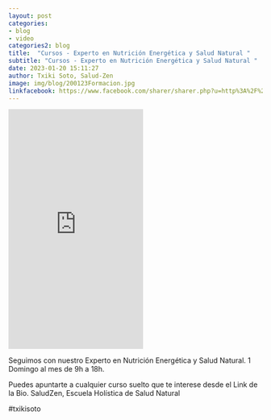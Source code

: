```yaml
---
layout: post
categories:
- blog
- video
categories2: blog
title:  "Cursos - Experto en Nutrición Energética y Salud Natural "
subtitle: "Cursos - Experto en Nutrición Energética y Salud Natural "
date: 2023-01-20 15:11:27
author: Txiki Soto, Salud-Zen
image: img/blog/200123Formacion.jpg
linkfacebook: https://www.facebook.com/sharer/sharer.php?u=http%3A%2F%2Fwww.salud-zen.com%2Fblog%2Fcursos%2F2023%2F01%2F20%2Fcursos-experto-nutricion.html&amp;src=sdkpreparse
---
```

<iframe src="https://www.facebook.com/plugins/video.php?height=476&href=https%3A%2F%2Fwww.facebook.com%2Fsaludzen.estilodevida%2Fvideos%2F2531765923642831%2F&show_text=false&width=267&t=0" width="267" height="476" style="border:none;overflow:hidden" scrolling="no" frameborder="0" allowfullscreen="true" allow="autoplay; clipboard-write; encrypted-media; picture-in-picture; web-share" allowFullScreen="true"></iframe>

Seguimos con nuestro Experto en Nutrición Energética y Salud Natural.
1 Domingo al mes de 9h a 18h.  

Puedes apuntarte a cualquier curso suelto que te interese desde el Link de la Bio.
SaludZen, Escuela Holística de Salud Natural  

#txikisoto
